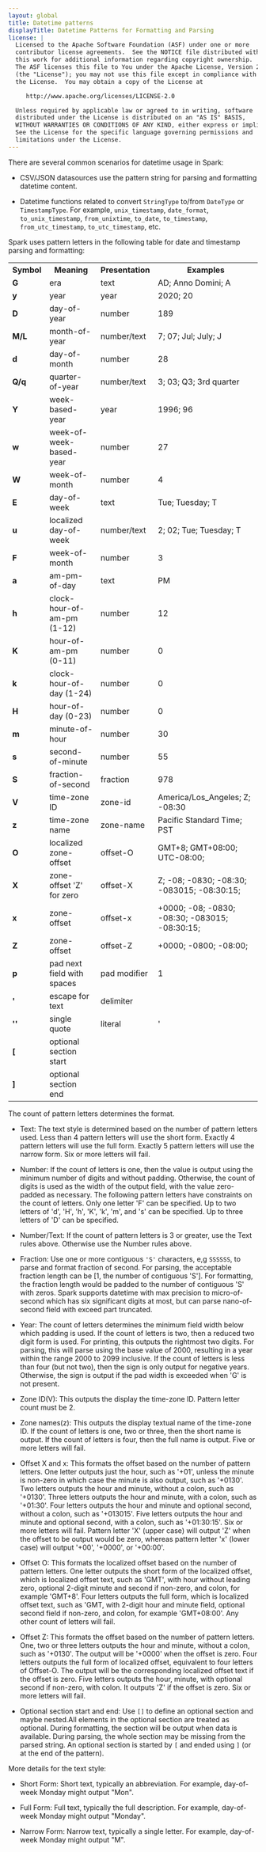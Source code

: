```yaml
---
layout: global
title: Datetime patterns
displayTitle: Datetime Patterns for Formatting and Parsing
license: |
  Licensed to the Apache Software Foundation (ASF) under one or more
  contributor license agreements.  See the NOTICE file distributed with
  this work for additional information regarding copyright ownership.
  The ASF licenses this file to You under the Apache License, Version 2.0
  (the "License"); you may not use this file except in compliance with
  the License.  You may obtain a copy of the License at

     http://www.apache.org/licenses/LICENSE-2.0

  Unless required by applicable law or agreed to in writing, software
  distributed under the License is distributed on an "AS IS" BASIS,
  WITHOUT WARRANTIES OR CONDITIONS OF ANY KIND, either express or implied.
  See the License for the specific language governing permissions and
  limitations under the License.
---
```


There are several common scenarios for datetime usage in Spark:

- CSV/JSON datasources use the pattern string for parsing and formatting datetime content.

- Datetime functions related to convert `StringType` to/from `DateType` or `TimestampType`.
  For example, `unix_timestamp`, `date_format`, `to_unix_timestamp`, `from_unixtime`, `to_date`, `to_timestamp`, `from_utc_timestamp`, `to_utc_timestamp`, etc.

Spark uses pattern letters in the following table for date and timestamp parsing and formatting:

<table class="table">
<tr>
  <th> <b>Symbol</b> </th>
  <th> <b>Meaning</b> </th>
  <th> <b>Presentation</b> </th>
  <th> <b>Examples</b> </th>
</tr>
<tr>
  <td> <b>G</b> </td>
  <td> era </td>
  <td> text </td>
  <td> AD; Anno Domini; A </td>
</tr>
<tr>
  <td> <b>y</b> </td>
  <td> year </td>
  <td> year </td>
  <td> 2020; 20 </td>
</tr>
<tr>
  <td> <b>D</b> </td>
  <td> day-of-year </td>
  <td> number </td>
  <td> 189 </td>
</tr>
<tr>
  <td> <b>M/L</b> </td>
  <td> month-of-year </td>
  <td> number/text </td>
  <td> 7; 07; Jul; July; J </td>
</tr>
<tr>
  <td> <b>d</b> </td>
  <td> day-of-month </td>
  <td> number </td>
  <td> 28 </td>
</tr>
<tr>
  <td> <b>Q/q</b> </td>
  <td> quarter-of-year </td>
  <td> number/text </td>
  <td> 3; 03; Q3; 3rd quarter </td>
</tr>
<tr>
  <td> <b>Y</b> </td>
  <td> week-based-year </td>
  <td> year </td>
  <td> 1996; 96 </td>
</tr>
<tr>
  <td> <b>w</b> </td>
  <td> week-of-week-based-year </td>
  <td> number </td>
  <td> 27 </td>
</tr>
<tr>
  <td> <b>W</b> </td>
  <td> week-of-month </td>
  <td> number </td>
  <td> 4 </td>
</tr>
<tr>
  <td> <b>E</b> </td>
  <td> day-of-week </td>
  <td> text </td>
  <td> Tue; Tuesday; T </td>
</tr>
<tr>
  <td> <b>u</b> </td>
  <td> localized day-of-week </td>
  <td> number/text </td>
  <td> 2; 02; Tue; Tuesday; T </td>
</tr>
<tr>
  <td> <b>F</b> </td>
  <td> week-of-month </td>
  <td> number </td>
  <td> 3 </td>
</tr>
<tr>
  <td> <b>a</b> </td>
  <td> am-pm-of-day </td>
  <td> text </td>
  <td> PM </td>
</tr>
<tr>
  <td> <b>h</b> </td>
  <td> clock-hour-of-am-pm (1-12) </td>
  <td> number </td>
  <td> 12 </td>
</tr>
<tr>
  <td> <b>K</b> </td>
  <td> hour-of-am-pm (0-11) </td>
  <td> number </td>
  <td> 0 </td>
</tr>
<tr>
  <td> <b>k</b> </td>
  <td> clock-hour-of-day (1-24) </td>
  <td> number </td>
  <td> 0 </td>
</tr>
<tr>
  <td> <b>H</b> </td>
  <td> hour-of-day (0-23)  </td>
  <td> number </td>
  <td> 0 </td>
</tr>
<tr>
  <td> <b>m</b> </td>
  <td> minute-of-hour </td>
  <td> number </td>
  <td> 30 </td>
</tr>
<tr>
  <td> <b>s</b> </td>
  <td> second-of-minute </td>
  <td> number </td>
  <td> 55 </td>
</tr>
<tr>
  <td> <b>S</b> </td>
  <td> fraction-of-second </td>
  <td> fraction </td>
  <td> 978 </td>
</tr>
<tr>
  <td> <b>V</b> </td>
  <td> time-zone ID </td>
  <td> zone-id </td>
  <td> America/Los_Angeles; Z; -08:30 </td>
</tr>
<tr>
  <td> <b>z</b> </td>
  <td> time-zone name </td>
  <td> zone-name </td>
  <td> Pacific Standard Time; PST </td>
</tr>
<tr>
  <td> <b>O</b> </td>
  <td> localized zone-offset </td>
  <td> offset-O </td>
  <td> GMT+8; GMT+08:00; UTC-08:00; </td>
</tr>
<tr>
  <td> <b>X</b> </td>
  <td> zone-offset 'Z' for zero </td>
  <td> offset-X </td>
  <td> Z; -08; -0830; -08:30; -083015; -08:30:15; </td>
</tr>
<tr>
  <td> <b>x</b> </td>
  <td> zone-offset </td>
  <td> offset-x </td>
  <td> +0000; -08; -0830; -08:30; -083015; -08:30:15; </td>
</tr>
<tr>
  <td> <b>Z</b> </td>
  <td> zone-offset </td>
  <td> offset-Z </td>
  <td> +0000; -0800; -08:00; </td>
</tr>
<tr>
  <td> <b>p</b> </td>
  <td> pad next field with spaces </td>
  <td> pad modifier </td>
  <td> 1 </td>
</tr>
<tr>
  <td> <b>'</b> </td>
  <td> escape for text </td>
  <td> delimiter </td>
  <td></td>
</tr>
<tr>
  <td> <b>''</b> </td>
  <td> single quote </td>
  <td> literal </td>
  <td> ' </td>
</tr>
<tr>
  <td> <b>[</b> </td>
  <td> optional section start </td>
  <td>  </td>
  <td>  </td>
</tr>
<tr>
  <td> <b>]</b> </td>
  <td> optional section end </td>
  <td>  </td>
  <td>  </td>
</tr>
</table>

The count of pattern letters determines the format.

- Text: The text style is determined based on the number of pattern letters used. Less than 4 pattern letters will use the short form. Exactly 4 pattern letters will use the full form. Exactly 5 pattern letters will use the narrow form. Six or more letters will fail.

- Number: If the count of letters is one, then the value is output using the minimum number of digits and without padding. Otherwise, the count of digits is used as the width of the output field, with the value zero-padded as necessary. The following pattern letters have constraints on the count of letters. Only one letter 'F' can be specified. Up to two letters of 'd', 'H', 'h', 'K', 'k', 'm', and 's' can be specified. Up to three letters of 'D' can be specified.

- Number/Text: If the count of pattern letters is 3 or greater, use the Text rules above. Otherwise use the Number rules above.

- Fraction: Use one or more contiguous `'S'` characters, e,g `SSSSSS`, to parse and format fraction of second.
  For parsing, the acceptable fraction length can be [1, the number of contiguous 'S'].
  For formatting, the fraction length would be padded to the number of contiguous 'S' with zeros.
  Spark supports datetime with max precision to micro-of-second which has six significant digits at most, but can parse nano-of-second field with exceed part truncated.

- Year: The count of letters determines the minimum field width below which padding is used. If the count of letters is two, then a reduced two digit form is used. For printing, this outputs the rightmost two digits. For parsing, this will parse using the base value of 2000, resulting in a year within the range 2000 to 2099 inclusive. If the count of letters is less than four (but not two), then the sign is only output for negative years. Otherwise, the sign is output if the pad width is exceeded when 'G' is not present.

- Zone ID(V): This outputs the display the time-zone ID. Pattern letter count must be 2.
- Zone names(z): This outputs the display textual name of the time-zone ID. If the count of letters is one, two or three, then the short name is output. If the count of letters is four, then the full name is output. Five or more letters will fail.

- Offset X and x: This formats the offset based on the number of pattern letters. One letter outputs just the hour, such as '+01', unless the minute is non-zero in which case the minute is also output, such as '+0130'. Two letters outputs the hour and minute, without a colon, such as '+0130'. Three letters outputs the hour and minute, with a colon, such as '+01:30'. Four letters outputs the hour and minute and optional second, without a colon, such as '+013015'. Five letters outputs the hour and minute and optional second, with a colon, such as '+01:30:15'. Six or more letters will fail. Pattern letter 'X' (upper case) will output 'Z' when the offset to be output would be zero, whereas pattern letter 'x' (lower case) will output '+00', '+0000', or '+00:00'.

- Offset O: This formats the localized offset based on the number of pattern letters. One letter outputs the short form of the localized offset, which is localized offset text, such as 'GMT', with hour without leading zero, optional 2-digit minute and second if non-zero, and colon, for example 'GMT+8'. Four letters outputs the full form, which is localized offset text, such as 'GMT, with 2-digit hour and minute field, optional second field if non-zero, and colon, for example 'GMT+08:00'. Any other count of letters will fail.

- Offset Z: This formats the offset based on the number of pattern letters. One, two or three letters outputs the hour and minute, without a colon, such as '+0130'. The output will be '+0000' when the offset is zero. Four letters outputs the full form of localized offset, equivalent to four letters of Offset-O. The output will be the corresponding localized offset text if the offset is zero. Five letters outputs the hour, minute, with optional second if non-zero, with colon. It outputs 'Z' if the offset is zero. Six or more letters will fail.

- Optional section start and end: Use `[]` to define an optional section and maybe nested.All elements in the optional section are treated as optional.
  During formatting, the section will be output when data is available.
  During parsing, the whole section may be missing from the parsed string.
  An optional section is started by `[` and ended using `]` (or at the end of the pattern).

More details for the text style:

- Short Form: Short text, typically an abbreviation. For example, day-of-week Monday might output "Mon".

- Full Form: Full text, typically the full description. For example, day-of-week Monday might output "Monday".

- Narrow Form: Narrow text, typically a single letter. For example, day-of-week Monday might output "M".
